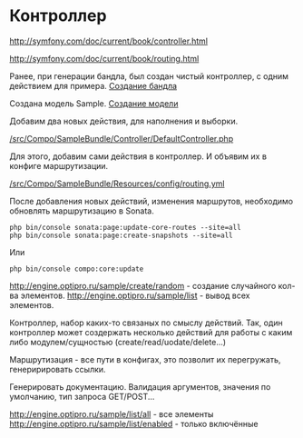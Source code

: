 # Контроллер

http://symfony.com/doc/current/book/controller.html

http://symfony.com/doc/current/book/routing.html

Ранее, при генерации бандла, был создан чистый контроллер, с одним действием для примера. [Создание бандла](/doc/examples/create-bundle.md)

Создана модель Sample. [Создание модели](/doc/examples/create-entity.md)

Добавим два новых действия, для наполнения и выборки.

[/src/Compo/SampleBundle/Controller/DefaultController.php](/src/Compo/SampleBundle/Controller/DefaultController.php)

Для этого, добавим сами действия в контроллер. И объявим их в конфиге маршрутизации.

[/src/Compo/SampleBundle/Resources/config/routing.yml](/src/Compo/SampleBundle/Resources/config/routing.yml)

После добавления новых действий, изменения маршрутов, необходимо обновлять маршрутизацию в Sonata.

```
php bin/console sonata:page:update-core-routes --site=all
php bin/console sonata:page:create-snapshots --site=all
```

Или

```
php bin/console compo:core:update
```

http://engine.optipro.ru/sample/create/random - создание случайного кол-ва элементов.
http://engine.optipro.ru/sample/list - вывод всех элементов.


Контроллер, набор каких-то связаных по смыслу действий. Так, один контроллер может создержать несколько действий для работы с каким либо модулем/сущностью (create/read/uodate/delete...)

Маршрутизация - все пути в конфигах, это позволит их перегружать, генеририровать ссылки.

Генерировать документацию. Валидация аргументов, значения по умолчанию, тип запроса GET/POST...


http://engine.optipro.ru/sample/list/all - все элементы
http://engine.optipro.ru/sample/list/enabled - только включённые
